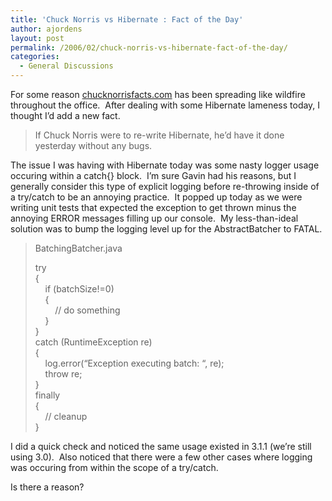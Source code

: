 ```yaml
---
title: 'Chuck Norris vs Hibernate : Fact of the Day'
author: ajordens
layout: post
permalink: /2006/02/chuck-norris-vs-hibernate-fact-of-the-day/
categories:
  - General Discussions
---
```

For some reason <a href="http://www.jordens.org/wp-admin/chucknorrisfacts.com" target="_blank">chucknorrisfacts.com</a> has been spreading like wildfire throughout the office.  After dealing with some Hibernate lameness today, I thought I&#8217;d add a new fact. 

> If Chuck Norris were to re-write Hibernate, he&#8217;d have it done yesterday without any bugs.

The issue I was having with Hibernate today was some nasty logger usage occuring within a catch{} block.  I&#8217;m sure Gavin had his reasons, but I generally consider this type of explicit logging before re-throwing inside of a try/catch to be an annoying practice.  It popped up today as we were writing unit tests that expected the exception to get thrown minus the annoying ERROR messages filling up our console.  My less-than-ideal solution was to bump the logging level up for the AbstractBatcher to FATAL.

> BatchingBatcher.java
> 
> try  
> {  
>     if (batchSize!=0)  
>     {  
>         // do something  
>     }  
> }  
> catch (RuntimeException re)  
> {  
>     log.error(&#8220;Exception executing batch: &#8220;, re);  
>     throw re;  
> }  
> finally  
> {  
>     // cleanup  
> }

I did a quick check and noticed the same usage existed in 3.1.1 (we&#8217;re still using 3.0).  Also noticed that there were a few other cases where logging was occuring from within the scope of a try/catch.

Is there a reason?